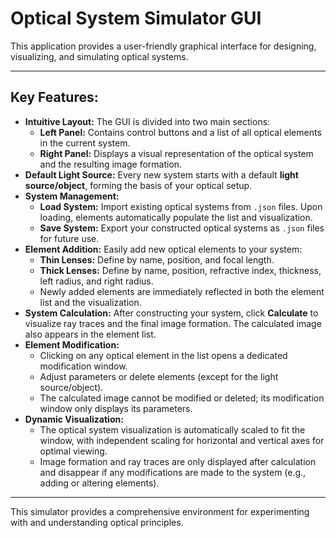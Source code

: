 # Optical System Simulator GUI

This application provides a user-friendly graphical interface for designing, visualizing, and simulating optical systems.

---

## Key Features:

* **Intuitive Layout:** The GUI is divided into two main sections:
    * **Left Panel:** Contains control buttons and a list of all optical elements in the current system.
    * **Right Panel:** Displays a visual representation of the optical system and the resulting image formation.
* **Default Light Source:** Every new system starts with a default **light source/object**, forming the basis of your optical setup.
* **System Management:**
    * **Load System:** Import existing optical systems from `.json` files. Upon loading, elements automatically populate the list and visualization.
    * **Save System:** Export your constructed optical systems as `.json` files for future use.
* **Element Addition:** Easily add new optical elements to your system:
    * **Thin Lenses:** Define by name, position, and focal length.
    * **Thick Lenses:** Define by name, position, refractive index, thickness, left radius, and right radius.
    * Newly added elements are immediately reflected in both the element list and the visualization.
* **System Calculation:** After constructing your system, click **Calculate** to visualize ray traces and the final image formation. The calculated image also appears in the element list.
* **Element Modification:**
    * Clicking on any optical element in the list opens a dedicated modification window.
    * Adjust parameters or delete elements (except for the light source/object).
    * The calculated image cannot be modified or deleted; its modification window only displays its parameters.
* **Dynamic Visualization:**
    * The optical system visualization is automatically scaled to fit the window, with independent scaling for horizontal and vertical axes for optimal viewing.
    * Image formation and ray traces are only displayed after calculation and disappear if any modifications are made to the system (e.g., adding or altering elements).

---

This simulator provides a comprehensive environment for experimenting with and understanding optical principles.

